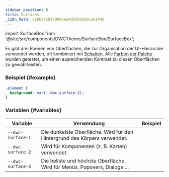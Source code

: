 ```yaml
---
sidebar_position: 8
title: Surfaces
_i18n_hash: d26674c84c900aea4d63dad4dca61446
---
```

import SurfaceBox from '@site/src/components/DWCTheme/SurfaceBox/SurfaceBox';

Es gibt drei Ebenen von Oberflächen, die zur Organisation der UI-Hierarchie verwendet werden, oft kombiniert mit [Schatten](./shadows). Alle [Farben der Palette](./colors) wurden getestet, um einen ausreichenden Kontrast zu diesen Oberflächen zu gewährleisten.

### Beispiel {#example}

```css
.element {
  background: var(--dwc-surface-2);
}
```

### Variablen {#variables}

| **Variable**      | **Verwendung**                                                          | **Beispiel**                             |
|-------------------|-------------------------------------------------------------------------|------------------------------------------|
| `--dwc-surface-1` | Die dunkelste Oberfläche. Wird für den Hintergrund des Körpers verwendet. | <SurfaceBox surface="--dwc-surface-1" /> |
| `--dwc-surface-2` | Wird für Komponenten (z. B. Karten) verwendet.                        | <SurfaceBox surface="--dwc-surface-2" /> |
| `--dwc-surface-3` | Die hellste und höchste Oberfläche. Wird für Menüs, Popovers, Dialoge ... | <SurfaceBox surface="--dwc-surface-3" /> |
